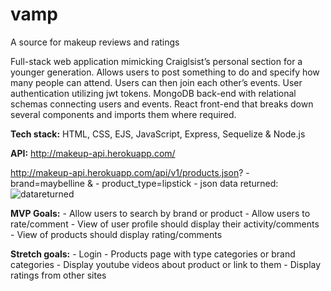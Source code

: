 # vamp
A source for makeup reviews and ratings

Full-stack web application mimicking Craiglsist’s personal section for a younger generation. Allows users to post something to do and specify how many people can attend. Users can then join each other’s events. User authentication utilizing jwt tokens. MongoDB back-end with relational schemas connecting users and events. React front-end that breaks down several components and imports them where required. 

**Tech stack:** HTML, CSS, EJS, JavaScript, Express, Sequelize & Node.js

**API:** http://makeup-api.herokuapp.com/

http://makeup-api.herokuapp.com/api/v1/products.json?
     - brand=maybelline & 
     - product_type=lipstick
     - json data returned:
     ![datareturned](/images/jsondatareturned.png)    

**MVP Goals:**
     - Allow users to search by brand or product
     - Allow users to rate/comment
     - View of user profile should display their activity/comments
     - View of products should display rating/comments

**Stretch goals:**
     - Login
     - Products page with type categories or brand categories
     - Display youtube videos about product or link to them
     - Display ratings from other sites
